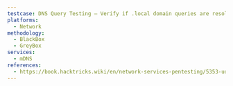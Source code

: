 ```yaml
---
testcase: DNS Query Testing – Verify if .local domain queries are resolved by sending mDNS queries to 224.0.0.251 (IPv4) or FF02::FB (IPv6), and check if devices respond with local hostnames
platforms: 
  - Network
methodology: 
  - BlackBox
  - GreyBox
services:
  - mDNS
references:
  - https://book.hacktricks.wiki/en/network-services-pentesting/5353-udp-multicast-dns-mdns.html
---
```

